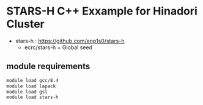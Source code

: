 # STARS-H C++ Exxample for Hinadori Cluster

- stars-h : https://github.com/enp1s0/stars-h
  - ecrc/stars-h + Global seed

## module requirements

```bash
module load gcc/8.4
module load lapack
module load gsl
module load stars-h
```
